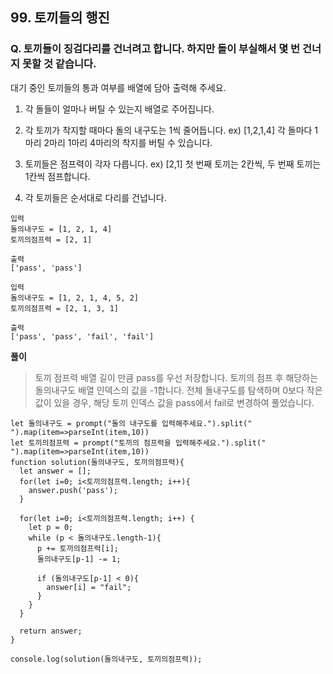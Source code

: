 ## 99. 토끼들의 행진

### Q. 토끼들이 징검다리를 건너려고 합니다. 하지만 돌이 부실해서 몇 번 건너지 못할 것 같습니다.

대기 중인 토끼들의 통과 여부를 배열에 담아 출력해 주세요.

1. 각 돌들이 얼마나 버틸 수 있는지 배열로 주어집니다.

2. 각 토끼가 착지할 때마다 돌의 내구도는 1씩 줄어듭니다.
   ex) [1,2,1,4] 각 돌마다 1마리 2마리 1마리 4마리의 착지를 버틸 수 있습니다.

3. 토끼들은 점프력이 각자 다릅니다.
   ex) [2,1] 첫 번째 토끼는 2칸씩, 두 번째 토끼는 1칸씩 점프합니다.

4. 각 토끼들은 순서대로 다리를 건넙니다.

```
입력
돌의내구도 = [1, 2, 1, 4]
토끼의점프력 = [2, 1]

출력
['pass', 'pass']

입력
돌의내구도 = [1, 2, 1, 4, 5, 2]
토끼의점프력 = [2, 1, 3, 1]

출력
['pass', 'pass', 'fail', 'fail']
```

**풀이**

> 토끼 점프력 배열 길이 만큼 pass를 우선 저장합니다.
> 토끼의 점프 후 해당하는 돌의내구도 배열 인덱스의 값을 -1합니다.
> 전체 돌내구도를 탐색하며 0보다 작은 값이 있을 경우, 해당 토끼 인덱스 값을 pass에서 fail로 변경하여 풀었습니다.

```
let 돌의내구도 = prompt("돌의 내구도를 입력해주세요.").split(" ").map(item=>parseInt(item,10))
let 토끼의점프력 = prompt("토끼의 점프력을 입력해주세요.").split(" ").map(item=>parseInt(item,10))
function solution(돌의내구도, 토끼의점프력){
  let answer = [];
  for(let i=0; i<토끼의점프력.length; i++){
    answer.push('pass');
  }

  for(let i=0; i<토끼의점프력.length; i++) {
    let p = 0;
    while (p < 돌의내구도.length-1){
      p += 토끼의점프력[i];
      돌의내구도[p-1] -= 1;

      if (돌의내구도[p-1] < 0){
        answer[i] = "fail";
      }
    }
  }

  return answer;
}

console.log(solution(돌의내구도, 토끼의점프력));
```
